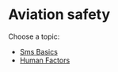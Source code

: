 # Aviation safety

Choose a topic:

- [Sms Basics](./sms-basics.md)
- [Human Factors](./human-factors.md)
